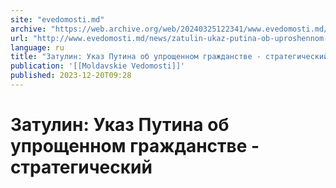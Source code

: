 ```yaml
---
site: "evedomosti.md"
archive: "https://web.archive.org/web/20240325122341/www.evedomosti.md/news/zatulin-ukaz-putina-ob-uproshennom-grazhdanstve-strategiches"
url: "http://www.evedomosti.md/news/zatulin-ukaz-putina-ob-uproshennom-grazhdanstve-strategiches"
language: ru
title: "Затулин: Указ Путина об упрощенном гражданстве - стратегический"
publication: '[[Moldavskie Vedomosti]]'
published: 2023-12-20T09:28
---
```


# Затулин: Указ Путина об упрощенном гражданстве - стратегический

